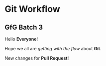 # Git Workflow

## GfG Batch 3

Hello **Everyone**!

Hope we all are *getting with the flow* about **Git**.

New changes for **Pull Request**!
